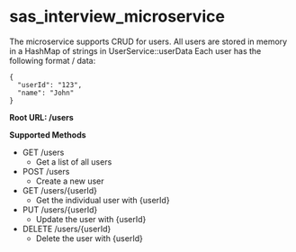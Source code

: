 # sas_interview_microservice

The microservice supports CRUD for users.  All users are stored in memory in a HashMap of strings in UserService::userData Each user has the following format / data:
```
{
  "userId": "123",
  "name": "John"
}
```

**Root URL: /users**

**Supported Methods**
* GET /users
    * Get a list of all users
* POST /users
    * Create a new user
* GET /users/{userId}
    * Get the individual user with {userId}
* PUT /users/{userId}
    * Update the user with {userId}
* DELETE /users/{userId}
    * Delete the user with {userId}
